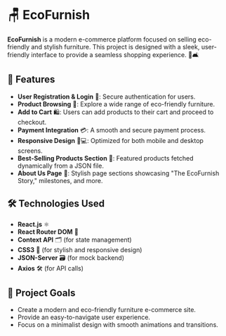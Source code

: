 # 🪑 EcoFurnish

**EcoFurnish** is a modern e-commerce platform focused on selling eco-friendly and stylish furniture. This project is designed with a sleek, user-friendly interface to provide a seamless shopping experience. 🌿🛋️

## 🚀 Features

- **User Registration & Login** 🔐: Secure authentication for users.
- **Product Browsing** 🛒: Explore a wide range of eco-friendly furniture.
- **Add to Cart** 🛍️: Users can add products to their cart and proceed to checkout.
- **Payment Integration** 💳: A smooth and secure payment process.
- **Responsive Design** 📱💻: Optimized for both mobile and desktop screens.
- **Best-Selling Products Section** 🌟: Featured products fetched dynamically from a JSON file.
- **About Us Page** 📝: Stylish page sections showcasing "The EcoFurnish Story," milestones, and more.

## 🛠️ Technologies Used

- **React.js** ⚛️
- **React Router DOM** 🧭
- **Context API** 🗂️ (for state management)
- **CSS3** 🎨 (for stylish and responsive design)
- **JSON-Server** 🗃️ (for mock backend)
- **Axios** 🛠️ (for API calls)

## 🎯 Project Goals

- Create a modern and eco-friendly furniture e-commerce site.
- Provide an easy-to-navigate user experience.
- Focus on a minimalist design with smooth animations and transitions.
